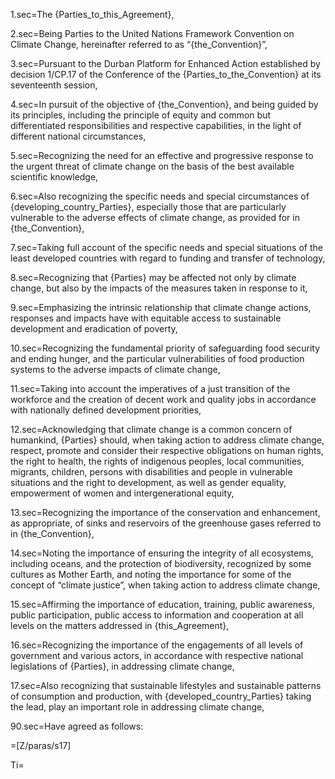 1.sec=The {Parties_to_this_Agreement},

2.sec=Being Parties to the United Nations Framework Convention on Climate Change, hereinafter referred to as “{the_Convention}”,

3.sec=Pursuant to the Durban Platform for Enhanced Action established by decision 1/CP.17 of the Conference of the {Parties_to_the_Convention} at its seventeenth session,

4.sec=In pursuit of the objective of {the_Convention}, and being guided by its principles, including the principle of equity and common but differentiated responsibilities and respective capabilities, in the light of different national circumstances,

5.sec=Recognizing the need for an effective and progressive response to the urgent threat of climate change on the basis of the best available scientific knowledge,

6.sec=Also recognizing the specific needs and special circumstances of {developing_country_Parties}, especially those that are particularly vulnerable to the adverse effects of climate change, as provided for in {the_Convention},

7.sec=Taking full account of the specific needs and special situations of the least developed countries with regard to funding and transfer of technology,

8.sec=Recognizing that {Parties} may be affected not only by climate change, but also by the impacts of the measures taken in response to it,

9.sec=Emphasizing the intrinsic relationship that climate change actions, responses and impacts have with equitable access to sustainable development and eradication of poverty,

10.sec=Recognizing the fundamental priority of safeguarding food security and ending hunger, and the particular vulnerabilities of food production systems to the adverse impacts of climate change,

11.sec=Taking into account the imperatives of a just transition of the workforce and the creation of decent work and quality jobs in accordance with nationally defined development priorities,

12.sec=Acknowledging that climate change is a common concern of humankind, {Parties} should, when taking action to address climate change, respect, promote and consider their respective obligations on human rights, the right to health, the rights of indigenous peoples, local communities, migrants, children, persons with disabilities and people in vulnerable situations and the right to development, as well as gender equality, empowerment of women and intergenerational equity,

13.sec=Recognizing the importance of the conservation and enhancement, as appropriate, of sinks and reservoirs of the greenhouse gases referred to in {the_Convention},

14.sec=Noting the importance of ensuring the integrity of all ecosystems, including oceans, and the protection of biodiversity, recognized by some cultures as Mother Earth, and noting the importance for some of the concept of “climate justice”, when taking action to address climate change,

15.sec=Affirming the importance of education, training, public awareness, public participation, public access to information and cooperation at all levels on the matters addressed in {this_Agreement},

16.sec=Recognizing the importance of the engagements of all levels of government and various actors, in accordance with respective national legislations of {Parties}, in addressing climate change,

17.sec=Also recognizing that sustainable lifestyles and sustainable patterns of consumption and production, with {developed_country_Parties} taking the lead, play an important role in addressing climate change,

90.sec=Have agreed as follows:

=[Z/paras/s17]

Ti=</i>